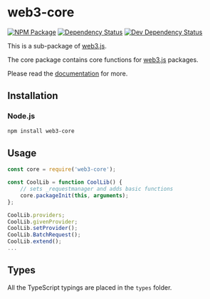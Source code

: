 # web3-core

[![NPM Package][npm-image]][npm-url] [![Dependency Status][deps-image]][deps-url] [![Dev Dependency Status][deps-dev-image]][deps-dev-url]

This is a sub-package of [web3.js][repo].

The core package contains core functions for [web3.js][repo] packages.

Please read the [documentation][docs] for more.

## Installation

### Node.js

```bash
npm install web3-core
```

## Usage

```js
const core = require('web3-core');

const CoolLib = function CoolLib() {
    // sets _requestmanager and adds basic functions
    core.packageInit(this, arguments);
};

CoolLib.providers;
CoolLib.givenProvider;
CoolLib.setProvider();
CoolLib.BatchRequest();
CoolLib.extend();
...
```

## Types

All the TypeScript typings are placed in the `types` folder.

[docs]: http://web3js.readthedocs.io/en/1.0/
[repo]: https://github.com/XinFinOrg/XDC3
[npm-image]: https://img.shields.io/npm/v/web3-core.svg
[npm-url]: https://npmjs.org/package/web3-core
[deps-image]: https://david-dm.org/XinFinOrg/XDC3/1.x/status.svg?path=packages/web3-core
[deps-url]: https://david-dm.org/XinFinOrg/XDC3/1.x?path=packages/web3-core
[deps-dev-image]: https://david-dm.org/XinFinOrg/XDC3/1.x/dev-status.svg?path=packages/web3-core
[deps-dev-url]: https://david-dm.org/XinFinOrg/XDC3/1.x?type=dev&path=packages/web3-core
